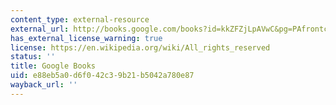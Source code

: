 ```yaml
---
content_type: external-resource
external_url: http://books.google.com/books?id=kkZFZjLpAVwC&pg=PAfrontcover#v=onepage
has_external_license_warning: true
license: https://en.wikipedia.org/wiki/All_rights_reserved
status: ''
title: Google Books
uid: e88eb5a0-d6f0-42c3-9b21-b5042a780e87
wayback_url: ''
---
```

